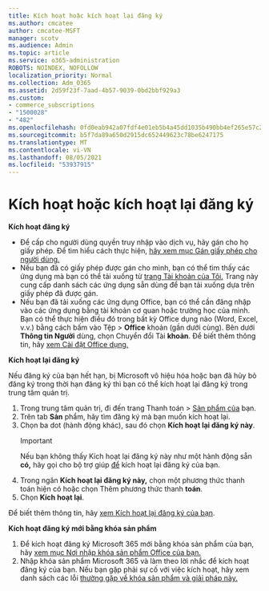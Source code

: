 ```yaml
---
title: Kích hoạt hoặc kích hoạt lại đăng ký
ms.author: cmcatee
author: cmcatee-MSFT
manager: scotv
ms.audience: Admin
ms.topic: article
ms.service: o365-administration
ROBOTS: NOINDEX, NOFOLLOW
localization_priority: Normal
ms.collection: Adm_O365
ms.assetid: 2d59f23f-7aad-4b57-9039-0bd2bbf929a3
ms.custom:
- commerce_subscriptions
- "1500028"
- "482"
ms.openlocfilehash: 0fd0eab942a07fdf4e01eb5b4a45dd1035b490bb4ef265e57c28701e93eb3c11
ms.sourcegitcommit: b5f7da89a650d2915dc652449623c78be6247175
ms.translationtype: MT
ms.contentlocale: vi-VN
ms.lasthandoff: 08/05/2021
ms.locfileid: "53937915"
---
```

# <a name="activate-or-reactivate-a-subscription"></a>Kích hoạt hoặc kích hoạt lại đăng ký

**Kích hoạt đăng ký**

- Để cấp cho người dùng quyền truy nhập vào dịch vụ, hãy gán cho họ giấy phép. Để tìm hiểu cách thực hiện, [hãy xem mục Gán giấy phép cho người dùng.](/microsoft-365/admin/manage/assign-licenses-to-users)
- Nếu bạn đã có giấy phép được gán cho mình, bạn có thể tìm thấy các ứng dụng mà bạn có thể tải xuống từ [trang Tài khoản của Tôi.](https://portal.office.com/account/#installs) Trang này cung cấp danh sách các ứng dụng sẵn dùng để bạn tải xuống dựa trên giấy phép đã được gán.
- Nếu bạn đã tải xuống các ứng dụng Office, bạn có thể cần đăng nhập vào các ứng dụng bằng tài khoản cơ quan hoặc trường học của mình. Bạn có thể thực hiện điều đó trong bất kỳ Office dụng nào (Word, Excel, v.v.) bằng cách bấm vào Tệp  >  **Office** khoản (gần dưới cùng). Bên dưới **Thông tin Người** dùng, chọn Chuyển đổi Tài **khoản**. Để biết thêm thông tin, hãy [xem Cài đặt Office dụng.](/microsoft-365/admin/setup/install-applications)

**Kích hoạt lại đăng ký**

Nếu đăng ký của bạn hết hạn, bị Microsoft vô hiệu hóa hoặc bạn đã hủy bỏ đăng ký trong thời hạn đăng ký thì bạn có thể kích hoạt lại đăng ký trong trung tâm quản trị.
  
1. Trong trung tâm quản trị, đi đến trang Thanh toán  >  [Sản phẩm của](https://go.microsoft.com/fwlink/p/?linkid=842054) bạn.
2. Trên tab **Sản** phẩm, hãy tìm đăng ký mà bạn muốn kích hoạt lại.
3. Chọn ba dot (hành động khác), sau đó chọn **Kích hoạt lại đăng ký này**.
    > [!IMPORTANT]
    > Nếu bạn không thấy Kích hoạt lại đăng ký này như một hành động sẵn **có,** hãy gọi cho bộ trợ giúp [để](https://go.microsoft.com/fwlink/p/?linkid=518322) kích hoạt lại đăng ký của bạn.
4. Trong ngăn **Kích hoạt lại đăng ký này,** chọn một phương thức thanh toán hiện có hoặc chọn Thêm phương thức thanh **toán**.
5. Chọn **Kích hoạt lại**.

Để biết thêm thông tin, hãy [xem Kích hoạt lại đăng ký của bạn](/microsoft-365/commerce/subscriptions/reactivate-your-subscription).

**Kích hoạt đăng ký mới bằng khóa sản phẩm**

1. Để kích hoạt đăng ký Microsoft 365 mới bằng khóa sản phẩm của bạn, hãy [xem mục Nơi nhập khóa sản phẩm Office của bạn.](https://support.office.com/article/where-to-enter-your-office-product-key-0a82e5ae-739e-4b92-a6f4-2ec780c185db)
2. Nhập khóa sản phẩm Microsoft 365 và làm theo lời nhắc để kích hoạt đăng ký của bạn. Nếu bạn gặp phải sự cố với việc kích hoạt, hãy xem danh sách các lỗi [thường gặp về khóa sản phẩm và giải pháp này.](/microsoft-365/commerce/product-key-errors-and-solutions)